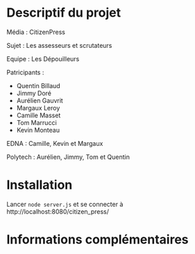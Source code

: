 # Descriptif du projet

Média : CitizenPress

Sujet : Les assesseurs et scrutateurs

Equipe : Les Dépouilleurs

Patricipants : 
- Quentin Billaud
- Jimmy Doré
- Aurélien Gauvrit
- Margaux Leroy
- Camille Masset
- Tom Marrucci
- Kevin Monteau


EDNA : Camille, Kevin et Margaux

Polytech : Aurélien, Jimmy, Tom et Quentin 

# Installation
Lancer `node server.js` et se connecter à http://localhost:8080/citizen_press/

# Informations complémentaires

